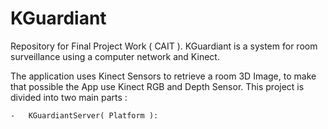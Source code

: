KGuardiant
==========

Repository for Final Project Work ( CAIT ). KGuardiant is a system for room 
surveillance using a computer network and Kinect.

The application uses Kinect Sensors to retrieve a room 3D Image, to make that
possible the App use Kinect RGB and Depth Sensor. This project is divided into 
two main parts :

	-	KGuardiantServer( Platform ):